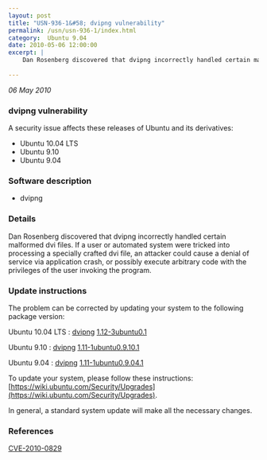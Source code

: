```yaml
---
layout: post
title: "USN-936-1&#58; dvipng vulnerability"
permalink: /usn/usn-936-1/index.html
category:  Ubuntu 9.04
date: 2010-05-06 12:00:00
excerpt: |
    Dan Rosenberg discovered that dvipng incorrectly handled certain malformed dvi files. If a user or automated system were tricked into processing a specially crafted dvi file, an attacker could cause a denial of service via application crash, or possibly execute arbitrary code with the privileges of the user invoking the program. 
    
--- 
```

 
 

*06 May 2010*

### dvipng vulnerability

A security issue affects these releases of Ubuntu and its derivatives:

* Ubuntu 10.04 LTS
* Ubuntu 9.10
* Ubuntu 9.04

### Software description

* dvipng 

### Details

Dan Rosenberg discovered that dvipng incorrectly handled certain malformed dvi files. If a user or automated system were tricked into processing a specially crafted dvi file, an attacker could cause a denial of service via application crash, or possibly execute arbitrary code with the privileges of the user invoking the program. 

### Update instructions

The problem can be corrected by updating your system to the following package version:

Ubuntu 10.04 LTS
 : [dvipng](https://launchpad.net/ubuntu/+source/dvipng) <span> [1.12-3ubuntu0.1](https://launchpad.net/ubuntu/+source/dvipng/1.12-3ubuntu0.1) </span> 

Ubuntu 9.10
 : [dvipng](https://launchpad.net/ubuntu/+source/dvipng) <span> [1.11-1ubuntu0.9.10.1](https://launchpad.net/ubuntu/+source/dvipng/1.11-1ubuntu0.9.10.1) </span> 

Ubuntu 9.04
 : [dvipng](https://launchpad.net/ubuntu/+source/dvipng) <span> [1.11-1ubuntu0.9.04.1](https://launchpad.net/ubuntu/+source/dvipng/1.11-1ubuntu0.9.04.1) </span> 

To update your system, please follow these instructions: [https://wiki.ubuntu.com/Security/Upgrades](https://wiki.ubuntu.com/Security/Upgrades).

In general, a standard system update will make all the necessary changes. 

### References

 
 [CVE-2010-0829](http://people.ubuntu.com/~ubuntu-security/cve/CVE-2010-0829)
 

